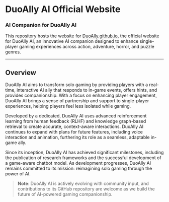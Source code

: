 # DuoAlly AI Official Website

### AI Companion for **DuoAlly AI**

This repository hosts the website for [DuoAlly.github.io](https://duoally.github.io), the official website for DuoAlly AI, an innovative AI companion designed to enhance single-player gaming experiences across action, adventure, horror, and puzzle genres.

---

## Overview
DuoAlly AI aims to transform solo gaming by providing players with a real-time, interactive AI ally that responds to in-game events, offers hints, and provides companionship. With a focus on enhancing player engagement, DuoAlly AI brings a sense of partnership and support to single-player experiences, helping players feel less isolated while gaming.

Developed by a dedicated, DuoAlly AI uses advanced reinforcement learning from human feedback (RLHF) and knowledge graph-based retrieval to create accurate, context-aware interactions. DuoAlly AI continues to expand with plans for future features, including voice interaction and animation, furthering its role as a seamless, adaptable in-game ally.

Since its inception, DuoAlly AI has achieved significant milestones, including the publication of research frameworks and the successful development of a game-aware chatbot model. As development progresses, DuoAlly AI remains committed to its mission: reimagining solo gaming through the power of AI.

> **Note**: DuoAlly AI is actively evolving with community input, and contributions to its GitHub repository are welcome as we build the future of AI-powered gaming companionship.
